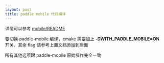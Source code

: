 ```yaml
---
layout: post
title: paddle mobile 代码编译
---
```


详情可以参考 [mobile/README](https://github.com/PaddlePaddle/Paddle-Lite/tree/develop/mobile)

要切换 paddle-mobile 编译，cmake 需要加上 **-DWITH_PADDLE_MOBILE=ON** 开关，其余 flag 请参考上面文档添加到后面

所有其他选项跟 paddle-mobile 原始操作完全一致